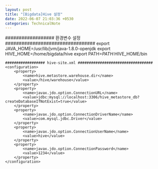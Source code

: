 ```yaml
---
layout: post
title: "[Bigdata]Hive 설정"
date: 2022-06-07 21:03:36 +0530
categories: TechnicalNote
---
```



################## 환경변수 설정 #################################
export JAVA_HOME=/usr/lib/jvm/java-1.8.0-openjdk
export HIVE_HOME=/home/bigdata/hive
export PATH=$PATH:$HIVE_HOME/bin


```
################## hive-site.xml ##################################
<configuration>
    <property>
        <name>hive.metastore.warehouse.dir</name>
        <value>/hive/warehouse</value>
    </property>
    <property>
        <name>javax.jdo.option.ConnectionURL</name>
        <value>jdbc:mysql://localhost:3306/hive_metastore_db?createDatabaseIfNotExist=true</value>
    </property>
    <property>
        <name>javax.jdo.option.ConnectionDriverName</name>
        <value>com.mysql.jdbc.Driver</value>
    </property>
    <property>
        <name>javax.jdo.option.ConnectionUserName</name>
        <value>hive</value>
    </property>
    <property>
        <name>javax.jdo.option.ConnectionPassword</name>
        <value>1234</value>
    </property>
</configuration>
```

